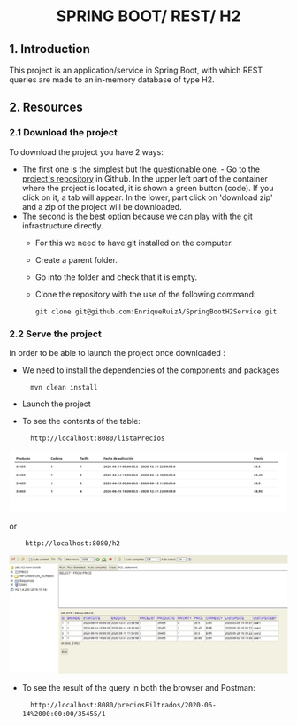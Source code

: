 <div align="center">
        <h1> SPRING BOOT/ REST/ H2</h1>
</div>

## **1. Introduction**  

This project is an application/service in Spring Boot, with which REST queries are made to an in-memory database of type H2.

<a name="resources"></a>

## **2. Resources**

<a name="download"></a>

### **2.1 Download the project**

To download the project you have 2 ways:

- The first one is the simplest but the questionable one. - Go to the [project's repository](https://github.com/EnriqueRuizA/SpringBootH2Service) in Github. In the upper left part of the container where the project is located, it is shown a green button (code). If you click on it, a tab will appear. In the lower, part click on 'download zip' and a zip of the project will be downloaded.
- The second is the best option because we can play with the git infrastructure directly.
  - For this we need to have git installed on the computer.
  - Create a parent folder.
  - Go into the folder and check that it is empty.
  - Clone the repository with the use of the following command:

        git clone git@github.com:EnriqueRuizA/SpringBootH2Service.git

<a name="serve"></a>

### **2.2 Serve the project**

In order to be able to launch the project once downloaded :

* We need to install the dependencies of the components and packages

        mvn clean install
        
* Launch the project

* To see the contents of the table:

        http://localhost:8080/listaPrecios
        
![](https://raw.githubusercontent.com/EnriqueRuizA/SpringBootH2Service/main/img/listaPrecios.jpg "listaPrecios")

 or
 
        http://localhost:8080/h2
     
![](https://raw.githubusercontent.com/EnriqueRuizA/SpringBootH2Service/main/img/h2.jpg "h2")

        
* To see the result of the query in both the browser and Postman:

        http://localhost:8080/preciosFiltrados/2020-06-14%2000:00:00/35455/1
